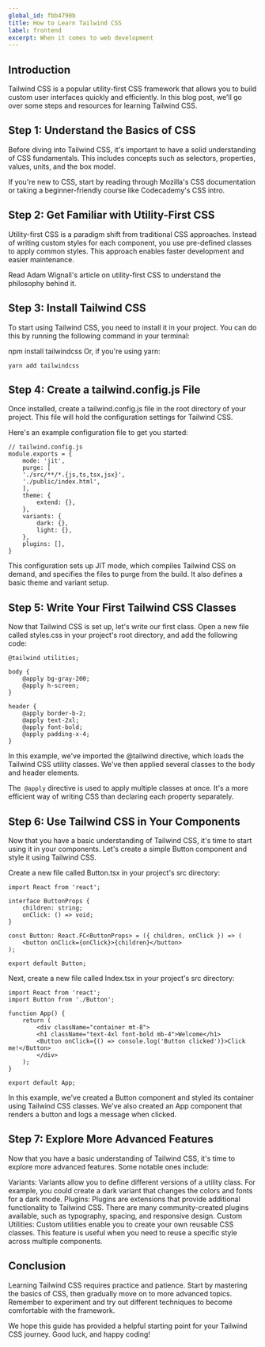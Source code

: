 ```yaml
---
global_id: fbb4790b
title: How to Learn Tailwind CSS
label: frontend
excerpt: When it comes to web development
---
```



## Introduction
Tailwind CSS is a popular utility-first CSS framework that allows you to build custom user interfaces quickly and efficiently. In this blog post, we'll go over some steps and resources for learning Tailwind CSS.

## Step 1: Understand the Basics of CSS
Before diving into Tailwind CSS, it's important to have a solid understanding of CSS fundamentals. This includes concepts such as selectors, properties, values, units, and the box model.

If you're new to CSS, start by reading through Mozilla's CSS documentation or taking a beginner-friendly course like Codecademy's CSS intro.

## Step 2: Get Familiar with Utility-First CSS
Utility-first CSS is a paradigm shift from traditional CSS approaches. Instead of writing custom styles for each component, you use pre-defined classes to apply common styles. This approach enables faster development and easier maintenance.

Read Adam Wignall's article on utility-first CSS to understand the philosophy behind it.

## Step 3: Install Tailwind CSS
To start using Tailwind CSS, you need to install it in your project. You can do this by running the following command in your terminal:

npm install tailwindcss
Or, if you're using yarn:

`yarn add tailwindcss`
## Step 4: Create a tailwind.config.js File
Once installed, create a tailwind.config.js file in the root directory of your project. This file will hold the configuration settings for Tailwind CSS.

Here's an example configuration file to get you started:
```
// tailwind.config.js
module.exports = {
    mode: 'jit',
    purge: [
    './src/**/*.{js,ts,tsx,jsx}',
    './public/index.html',
    ],
    theme: {
        extend: {},
    },
    variants: {
        dark: {},
        light: {},
    },
    plugins: [],
}
```
This configuration sets up JIT mode, which compiles Tailwind CSS on demand, and specifies the files to purge from the build. It also defines a basic theme and variant setup.

## Step 5: Write Your First Tailwind CSS Classes
Now that Tailwind CSS is set up, let's write our first class. Open a new file called styles.css in your project's root directory, and add the following code:
```
@tailwind utilities;

body {
    @apply bg-gray-200;
    @apply h-screen;
}

header {
    @apply border-b-2;
    @apply text-2xl;
    @apply font-bold;
    @apply padding-x-4;
}
```

In this example, we've imported the @tailwind directive, which loads the Tailwind CSS utility classes. We've then applied several classes to the body and header elements.

The` @apply` directive is used to apply multiple classes at once. It's a more efficient way of writing CSS than declaring each property separately.

## Step 6: Use Tailwind CSS in Your Components
Now that you have a basic understanding of Tailwind CSS, it's time to start using it in your components. Let's create a simple Button component and style it using Tailwind CSS.

Create a new file called Button.tsx in your project's src directory:
```
import React from 'react';

interface ButtonProps {
    children: string;
    onClick: () => void;
}

const Button: React.FC<ButtonProps> = ({ children, onClick }) => (
    <button onClick={onClick}>{children}</button>
);

export default Button;
```

Next, create a new file called Index.tsx in your project's src directory:

```
import React from 'react';
import Button from './Button';

function App() {
    return (
        <div className="container mt-8">
        <h1 className="text-4xl font-bold mb-4">Welcome</h1>
        <Button onClick={() => console.log('Button clicked')}>Click me!</Button>
        </div>
    );
}

export default App;
```

In this example, we've created a Button component and styled its container using Tailwind CSS classes. We've also created an App component that renders a button and logs a message when clicked.

## Step 7: Explore More Advanced Features
Now that you have a basic understanding of Tailwind CSS, it's time to explore more advanced features. Some notable ones include:

Variants: Variants allow you to define different versions of a utility class. For example, you could create a dark variant that changes the colors and fonts for a dark mode.
Plugins: Plugins are extensions that provide additional functionality to Tailwind CSS. There are many community-created plugins available, such as typography, spacing, and responsive design.
Custom Utilities: Custom utilities enable you to create your own reusable CSS classes. This feature is useful when you need to reuse a specific style across multiple components.
## Conclusion
Learning Tailwind CSS requires practice and patience. Start by mastering the basics of CSS, then gradually move on to more advanced topics. Remember to experiment and try out different techniques to become comfortable with the framework.

We hope this guide has provided a helpful starting point for your Tailwind CSS journey. Good luck, and happy coding!
